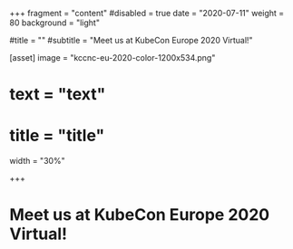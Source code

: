 +++
fragment = "content"
#disabled = true
date = "2020-07-11"
weight = 80
background = "light"

#title = ""
#subtitle = "Meet us at KubeCon Europe 2020 Virtual!"

[asset]
  image = "kccnc-eu-2020-color-1200x534.png"
#  text = "text"
#  title = "title"
  width = "30%"

+++

# Meet us at KubeCon Europe 2020 Virtual!
